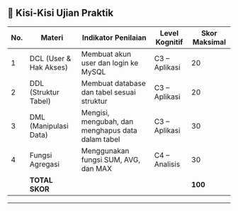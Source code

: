 ## 📌 Kisi-Kisi Ujian Praktik

| No. | Materi             | Indikator Penilaian                                      | Level Kognitif | Skor Maksimal |
|-----|--------------------|-----------------------------------------------------------|----------------|----------------|
| 1   | DCL (User & Hak Akses) | Membuat akun user dan login ke MySQL                   | C3 – Aplikasi  | 20             |
| 2   | DDL (Struktur Tabel)   | Membuat database dan tabel sesuai struktur            | C3 – Aplikasi  | 20             |
| 3   | DML (Manipulasi Data)  | Mengisi, mengubah, dan menghapus data dalam tabel     | C3 – Aplikasi  | 30             |
| 4   | Fungsi Agregasi        | Menggunakan fungsi SUM, AVG, dan MAX                  | C4 – Analisis  | 30             |
|     | **TOTAL SKOR**         |                                                       |                | **100**        |

---
